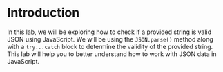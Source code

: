 # Introduction

In this lab, we will be exploring how to check if a provided string is valid JSON using JavaScript. We will be using the `JSON.parse()` method along with a `try...catch` block to determine the validity of the provided string. This lab will help you to better understand how to work with JSON data in JavaScript.
